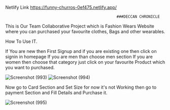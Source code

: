 Netlify Link 
https://funny-churros-0ef475.netlify.app/


                                                     ###DECCAN CHRONICLE
                                                    
This is Our Team Collaborative Project which is Fashion Wears Website where you can purchased your favourite clothes, Bags and other wearables.

How To Use IT.

If You are new then First Signup and if you are existing one then click on signin in homepage If you are men than choose men section If you are women then choose that category just click on your favourite Product which you want to purchased.


![Screenshot (993)](https://user-images.githubusercontent.com/104290715/189978651-b32499bc-24df-4546-97a0-64418ca5dd3a.png)
![Screenshot (994)](https://user-images.githubusercontent.com/104290715/189978655-339eb60c-55c3-4382-b704-3507d9c6d797.png)

Now go to Card Section and Set Size for now it's not Working then go to payment Section and Fill Details and Purchase it.  


![Screenshot (995)](https://user-images.githubusercontent.com/104290715/189978645-77b1929a-941d-4975-886a-b370c0b3d058.png)


